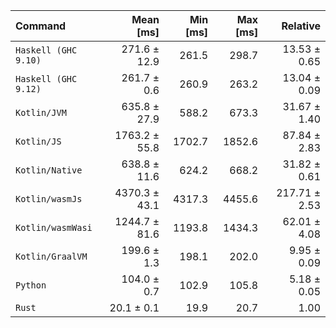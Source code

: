 | Command | Mean [ms] | Min [ms] | Max [ms] | Relative |
|:---|---:|---:|---:|---:|
| `Haskell (GHC 9.10)` | 271.6 ± 12.9 | 261.5 | 298.7 | 13.53 ± 0.65 |
| `Haskell (GHC 9.12)` | 261.7 ± 0.6 | 260.9 | 263.2 | 13.04 ± 0.09 |
| `Kotlin/JVM` | 635.8 ± 27.9 | 588.2 | 673.3 | 31.67 ± 1.40 |
| `Kotlin/JS` | 1763.2 ± 55.8 | 1702.7 | 1852.6 | 87.84 ± 2.83 |
| `Kotlin/Native` | 638.8 ± 11.6 | 624.2 | 668.2 | 31.82 ± 0.61 |
| `Kotlin/wasmJs` | 4370.3 ± 43.1 | 4317.3 | 4455.6 | 217.71 ± 2.53 |
| `Kotlin/wasmWasi` | 1244.7 ± 81.6 | 1193.8 | 1434.3 | 62.01 ± 4.08 |
| `Kotlin/GraalVM` | 199.6 ± 1.3 | 198.1 | 202.0 | 9.95 ± 0.09 |
| `Python` | 104.0 ± 0.7 | 102.9 | 105.8 | 5.18 ± 0.05 |
| `Rust` | 20.1 ± 0.1 | 19.9 | 20.7 | 1.00 |
